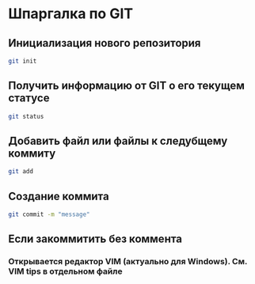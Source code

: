 # Шпаргалка по GIT
## Инициализация нового репозитория
```sh
git init
```
## Получить информацию от GIT о его текущем статусе

```sh
git status
```

## Добавить файл или файлы к следубщему коммиту

```sh
git add
```

## Создание коммита
```sh
git commit -m "message"
```

## Если закоммитить без коммента
### Открывается редактор VIM (актуально для Windows). См. VIM tips в отдельном файле
